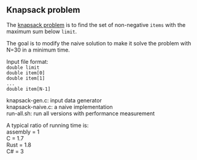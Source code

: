## Knapsack problem

The [knapsack problem](https://en.wikipedia.org/wiki/Knapsack_problem) is to find the set of non-negative `items` with the maximum sum below `limit`.

The goal is to modify the naive solution to make it solve the problem with N=30 in a minimum time.

Input file format:  
`double limit`  
`double item[0]`  
`double item[1]`  
`...`  
`double item[N-1]`

knapsack-gen.c: input data generator  
knapsack-naive.c: a naive implementation  
run-all.sh: run all versions with performance measurement

A typical ratio of running time is:  
assembly = 1  
C = 1.7  
Rust = 1.8  
C# = 3

